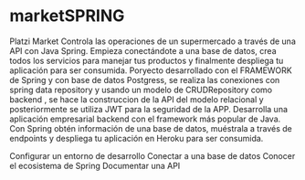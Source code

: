 # marketSPRING

Platzi Market
Controla las operaciones de un supermercado a través de una API con Java Spring. Empieza conectándote a una base de datos, crea todos los servicios para manejar tus productos y finalmente despliega tu aplicación para ser consumida.
Poryecto desarrollado con el FRAMEWORK de Spring y con base de datos Postgress, se realiza las conexiones con spring data repository y usando un modelo de CRUDRepository como backend , se hace la construccion de la API del modelo relacional y posteriormente se utiliza JWT para la seguridad de la APP. 
Desarrolla una aplicación empresarial backend con el framework más popular de Java. Con Spring obtén información de una base de datos, muéstrala a través de endpoints y despliega tu aplicación en Heroku para ser consumida.

Configurar un entorno de desarrollo
Conectar a una base de datos
Conocer el ecosistema de Spring
Documentar una API
